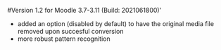 #Version 1.2 for Moodle 3.7-3.11 (Build: 2021061800)'

* added an option (disabled by default) to have the original media file removed upon succesful conversion
* more robust pattern recognition
